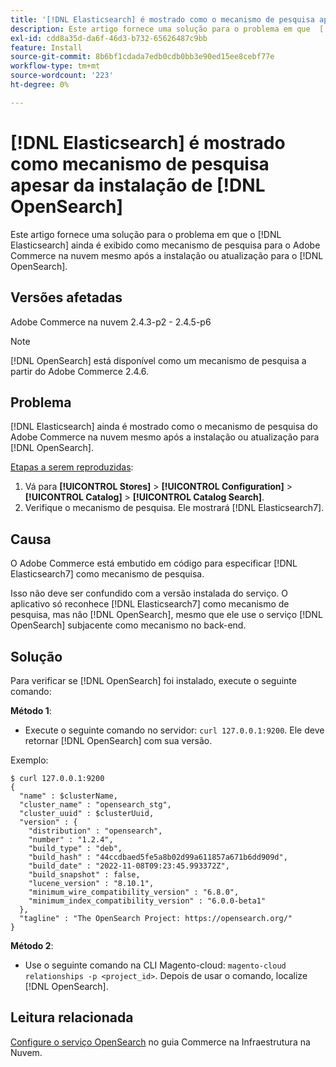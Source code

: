 ```yaml
---
title: '[!DNL Elasticsearch] é mostrado como o mecanismo de pesquisa apesar da instalação [!DNL OpenSearch] '
description: Este artigo fornece uma solução para o problema em que  [!DNL Elasticsearch]  ainda é exibido como mecanismo de pesquisa para Adobe Commerce na nuvem mesmo após a instalação ou atualização para  [!DNL OpenSearch].
exl-id: cdd8a35d-da6f-46d3-b732-65626487c9bb
feature: Install
source-git-commit: 8b6bf1cdada7edb0cdb0bb3e90ed15ee8cebf77e
workflow-type: tm+mt
source-wordcount: '223'
ht-degree: 0%

---
```


# [!DNL Elasticsearch] é mostrado como mecanismo de pesquisa apesar da instalação de [!DNL OpenSearch]

Este artigo fornece uma solução para o problema em que o [!DNL Elasticsearch] ainda é exibido como mecanismo de pesquisa para o Adobe Commerce na nuvem mesmo após a instalação ou atualização para o [!DNL OpenSearch].

## Versões afetadas

Adobe Commerce na nuvem 2.4.3-p2 - 2.4.5-p6

>[!NOTE]
>
>[!DNL OpenSearch] está disponível como um mecanismo de pesquisa a partir do Adobe Commerce 2.4.6.

## Problema

[!DNL Elasticsearch] ainda é mostrado como o mecanismo de pesquisa do Adobe Commerce na nuvem mesmo após a instalação ou atualização para [!DNL OpenSearch].

<u>Etapas a serem reproduzidas</u>:

1. Vá para **[!UICONTROL Stores]** > **[!UICONTROL Configuration]** > **[!UICONTROL Catalog]** > **[!UICONTROL Catalog Search]**.
1. Verifique o mecanismo de pesquisa. Ele mostrará [!DNL Elasticsearch7].

## Causa

O Adobe Commerce está embutido em código para especificar [!DNL Elasticsearch7] como mecanismo de pesquisa.

Isso não deve ser confundido com a versão instalada do serviço. O aplicativo só reconhece [!DNL Elasticsearch7] como mecanismo de pesquisa, mas não [!DNL OpenSearch], mesmo que ele use o serviço [!DNL OpenSearch] subjacente como mecanismo no back-end.

## Solução

Para verificar se [!DNL OpenSearch] foi instalado, execute o seguinte comando:

**Método 1**:

* Execute o seguinte comando no servidor: `curl 127.0.0.1:9200`. Ele deve retornar [!DNL OpenSearch] com sua versão.

Exemplo:

```
$ curl 127.0.0.1:9200
{
  "name" : $clusterName,
  "cluster_name" : "opensearch_stg",
  "cluster_uuid" : $clusterUuid,
  "version" : {
    "distribution" : "opensearch",
    "number" : "1.2.4",
    "build_type" : "deb",
    "build_hash" : "44ccdbaed5fe5a8b02d99a611857a671b6dd909d",
    "build_date" : "2022-11-08T09:23:45.993372Z",
    "build_snapshot" : false,
    "lucene_version" : "8.10.1",
    "minimum_wire_compatibility_version" : "6.8.0",
    "minimum_index_compatibility_version" : "6.0.0-beta1"
  },
  "tagline" : "The OpenSearch Project: https://opensearch.org/"
}
```

**Método 2**:

* Use o seguinte comando na CLI Magento-cloud: `magento-cloud relationships -p <project_id>`. Depois de usar o comando, localize [!DNL OpenSearch].

## Leitura relacionada

[Configure o serviço OpenSearch](https://experienceleague.adobe.com/docs/commerce-cloud-service/user-guide/configure/service/opensearch.html) no guia Commerce na Infraestrutura na Nuvem.
